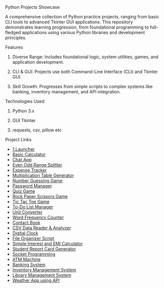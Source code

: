 Python Projects Showcase 

A comprehensive collection of Python practice projects, ranging from basic CLI tools to advanced Tkinter GUI applications. This repository demonstrates learning progression, from foundational programming to full-fledged applications using various Python libraries and development principles.

Features

1. Diverse Range: Includes foundational logic, system utilities, games, and application development.


2. CLI & GUI: Projects use both Command-Line Interface (CLI) and Tkinter GUI.


3. Skill Growth: Progresses from simple scripts to complex systems like banking, inventory management, and API integration.

Technologies Used
1. Python 3.x


2. GUI	Tkinter


3. requests, csv, pillow etc


Project Links
- [1.Launcher](./1.Launcher)
- [Basic Calculator](./Basic%20Calculator)
- [Chat App](./Chat%20App)
- [Even Odd Range Splitter](./Even%20Odd%20Range%20Splitter)
- [Expense Tracker](./Expense%20Tracker)
- [Multiplication Table Generator](./Multiplication%20Table%20Generator)
- [Number Guessing Game](./Number%20Guessing%20Game)
- [Password Manager](./Password%20Manager)
- [Quiz Game](./Quiz%20Game)
- [Rock Paper Scissors Game](./Rock%20Paper%20Scissors%20Game)
- [Tic Tac Toe Game](./Tic%20Tac%20Toe%20Game)
- [To-Do List Manager](./To-Do%20List%20Manager)
- [Unit Converter](./Unit%20Converter)
- [Word Frequency Counter](./Word%20Frequency%20Counter)
- [Contact Book](./Contact%20Book)
- [CSV Data Reader & Analyzer](./CSV%20Data%20Reader%20&%20Analyzer)
- [Digital Clock](./Digital%20Clock)
- [File Organizer Script](./File%20Organizer%20Script)
- [Simple Interest and EMI Calculator](./Simple%20Interest%20and%20EMI%20Calculator)
- [Student Report Card Generator](./Student%20Report%20Card%20Generator)
- [Socket Programming](./Socket%20Programming)
- [ATM Machine](./ATM%20Machine)
- [Banking System](./Banking%20System)
- [Inventory Management System](./Inventory%20Management%20System)
- [Library Management System](./Library%20Management%20System)
- [Weather App using API](./Weather%20App%20using%20API)



